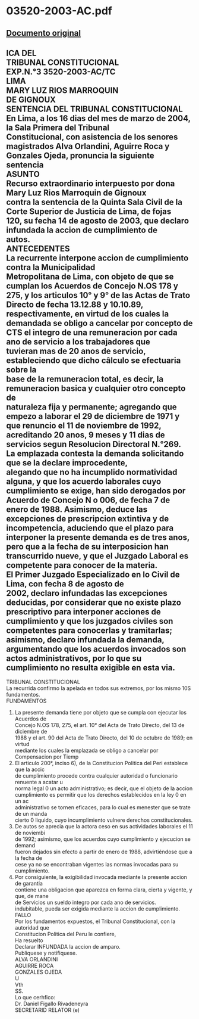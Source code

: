 
03520-2003-AC.pdf
=================
  
[Documento original](https://tc.gob.pe/jurisprudencia/2004/03520-2003-AC.pdf)  
---  
ICA DEL  
TRIBUNAL CONSTITUCIONAL  
EXP.N.°3 3520-2003-AC/TC  
LIMA  
MARY LUZ RIOS MARROQUIN  
DE GIGNOUX  
SENTENCIA DEL TRIBUNAL CONSTITUCIONAL  
En Lima, a los 16 dias del mes de marzo de 2004, la Sala Primera del Tribunal  
Constitucional, con asistencia de los senores magistrados Alva Orlandini, Aguirre Roca y  
Gonzales Ojeda, pronuncia la siguiente sentencia  
ASUNTO  
Recurso extraordinario interpuesto por dona Mary Luz Rios Marroquin de Gignoux  
contra la sentencia de la Quinta Sala Civil de la Corte Superior de Justicia de Lima, de fojas  
120, su fecha 14 de agosto de 2003, que declaro infundada la accion de cumplimiento de  
autos.  
ANTECEDENTES  
La recurrente interpone accion de cumplimiento contra la Municipalidad  
Metropolitana de Lima, con objeto de que se cumplan los Acuerdos de Concejo N.OS 178 y  
275, y los articulos 10° y 9° de las Actas de Trato Directo de fecha 13.12.88 y 10.10.89,  
respectivamente, en virtud de los cuales la demandada se obligo a cancelar por concepto de  
CTS el integro de una remuneracion por cada ano de servicio a los trabajadores que  
tuvieran mas de 20 anos de servicio, estableciendo que dicho câlculo se efectuaria sobre la  
base de la remuneracion total, es decir, la remuneracion basica y cualquier otro concepto de  
naturaleza fija y permanente; agregando que empezo a laborar el 29 de diciembre de 1971 y  
que renuncio el 11 de noviembre de 1992, acreditando 20 anos, 9 meses y 11 dias de  
servicios segun Resolucion Directoral N.°269.  
La emplazada contesta la demanda solicitando que se la declare improcedente,  
alegando que no ha incumplido normatividad alguna, y que los acuerdo laborales cuyo  
cumplimiento se exige, han sido derogados por Acuerdo de Concejo N o 006, de fecha 7 de  
enero de 1988. Asimismo, deduce las excepciones de prescripcion extintiva y de  
incompetencia, aduciendo que el plazo para interponer la presente demanda es de tres anos,  
pero que a la fecha de su interposicion han transcurrido nueve, y que el Juzgado Laboral es  
competente para conocer de la materia.  
El Primer Juzgado Especializado en lo Civil de Lima, con fecha 8 de agosto de  
2002, declaro infundadas las excepciones deducidas, por considerar que no existe plazo  
prescriptivo para interponer acciones de cumplimiento y que los juzgados civiles son  
competentes para conocerlas y tramitarlas; asimismo, declaro infundada la demanda,  
argumentando que los acuerdos invocados son actos administrativos, por lo que su  
cumplimiento no resulta exigible en esta via.  
-  
TRIBUNAL CONSTITUCIONAL  
La recurrida confirmo la apelada en todos sus extremos, por los mismo 10S  
fundamentos.  
FUNDAMENTOS  
1. La presente demanda tiene por objeto que se cumpla con ejecutar los Acuerdos de  
Concejo N.OS 178, 275, el art. 10° del Acta de Trato Directo, del 13 de diciembre de  
1988 y el art. 90 del Acta de Trato Directo, del 10 de octubre de 1989; en virtud  
mediante los cuales la emplazada se obligo a cancelar por Compensacion por Tiemp  
2. El articulo 200°, inciso 6), de la Constitucion Politica del Peri establece que la accic  
de cumplimiento procede contra cualquier autoridad o funcionario renuente a acatar u  
norma legal 0 un acto administrativo; es decir, que el objeto de la accion  
cumplimiento es permitir que los derechos establecidos en la ley 0 en un ac  
administrativo se tornen eficaces, para lo cual es menester que se trate de un manda  
cierto 0 liquido, cuyo incumplimiento vulnere derechos constitucionales.  
3. De autos se aprecia que la actora ceso en sus actividades laborales el 11 de noviembi  
de 1992; asimismo, que los acuerdos cuyo cumplimiento y ejecucion se demand  
fueron dejados sin efecto a partir de enero de 1988, advirtiéndose que a la fecha de  
cese ya no se encontraban vigentes las normas invocadas para su cumplimiento.  
4. Por consiguiente, la exigibilidad invocada mediante la presente accion de garantia  
contiene una obligacion que aparezca en forma clara, cierta y vigente, y que, de mane  
de Servicios un sueldo integro por cada ano de servicios.  
indubitable, pueda ser exigida mediante la accion de cumplimiento.  
FALLO  
Por los fundamentos expuestos, el Tribunal Constitucional, con la autoridad que  
Constitucion Politica del Peru le confiere,  
Ha resuelto  
Declarar INFUNDADA la accion de amparo.  
Publiquese y notifiquese.  
ALVA ORLANDINI  
AGUIRRE ROCA  
GONZALES OJEDA  
U  
Vth  
SS.  
Lo que cerhfico:  
Dr. Daniel Figallo Rivadeneyra  
SECRETARID RELATOR (e)